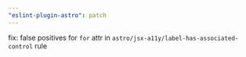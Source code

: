 ```yaml
---
"eslint-plugin-astro": patch
---
```


fix: false positives for `for` attr in `astro/jsx-a11y/label-has-associated-control` rule
